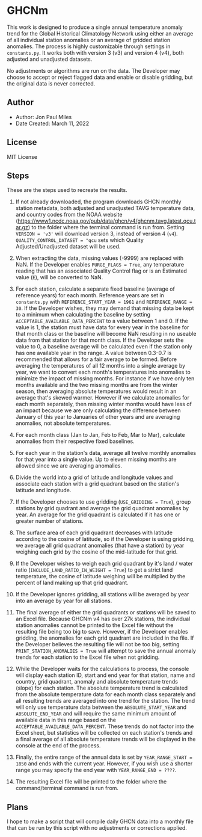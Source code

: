 # GHCNm
This work is designed to produce a single annual temperature anomaly trend for the Global Historical Climatology Network using either an average of all individual station anomalies or an average of gridded station anomalies. The process is highly customizable through settings in `constants.py`. It works both with version 3 (v3) and version 4 (v4), both adjusted and unadjusted datasets.

No adjustments or algorithms are run on the data. The Developer may choose to accept or reject flagged data and enable or disable gridding, but the original data is never corrected.

## Author
- Author: Jon Paul Miles
- Date Created: March 11, 2022

## License
MIT License

## Steps
These are the steps used to recreate the results.

1. If not already downloaded, the program downloads GHCN monthly station metadata, both adjusted and unadjusted TAVG temperature data, and country codes from the NOAA website (https://www1.ncdc.noaa.gov/pub/data/ghcn/v4/ghcnm.tavg.latest.qcu.tar.gz) to the folder where the terminal command is run from. Setting `VERSION = 'v3'` will download version 3, instead of version 4 (`v4`). `QUALITY_CONTROL_DATASET = "qcu` sets which Quality Adjusted/Unadjusted dataset will be used.

2. When extracting the data, missing values (-9999) are replaced with NaN. If the Developer enables `PURGE_FLAGS = True`, any temperature reading that has an associated Quality Control flag or is an Estimated value (`E`), will be converted to NaN.

3. For each station, calculate a separate fixed baseline (average of reference years) for each month. Reference years are set in `constants.py` with `REFERENCE_START_YEAR = 1961` and `REFERENCE_RANGE = 30`. If the Developer wishes, they may demand that missing data be kept to a minimum when calculating the baseline by setting `ACCEPTABLE_AVAILABLE_DATA_PERCENT` to a value between 1 and 0. If the value is 1, the station must have data for every year in the baseline for that month class or the baseline will become NaN resulting in no useable data from that station for that month class. If the Developer sets the value to 0, a baseline average will be calculated even if the station only has one available year in the range. A value between 0.3-0.7 is recommended that allows for a fair average to be formed.
  Before averaging the temperatures of all 12 months into a single average by year, we want to convert each month's temperatures into anomalies to minimize the impact of missing months. For instance if we have only ten months available and the two missing months are from the winter season, then averaging absolute temperatures would result in an average that's skewed warmer. However if we calculate anomalies for each month separately, then missing winter months would have less of an impact because we are only calculating the difference between January of this year to Januaries of other years and are averaging anomalies, not absolute temperatures.

4. For each month class (Jan to Jan, Feb to Feb, Mar to Mar), calculate anomalies from their respective fixed baselines.

5. For each year in the station's data, average all twelve monthly anomalies for that year into a single value. Up to eleven missing months are allowed since we are averaging anomalies.

6. Divide the world into a grid of latitude and longitude values and associate each station with a grid quadrant based on the station's latitude and longitude.

7. If the Developer chooses to use gridding (`USE_GRIDDING = True`), group stations by grid quadrant and average the grid quadrant anomalies by year. An average for the grid quadrant is calculated if it has one or greater number of stations.

8. The surface area of each grid quadrant decreases with latitude according to the cosine of latitude, so if the Developer is using gridding, we average all grid quadrant anomalies (that have a station) by year weighing each grid by the cosine of the mid-latitude for that grid.

9. If the Developer wishes to weigh each grid quadrant by it's land / water ratio (`INCLUDE_LAND_RATIO_IN_WEIGHT = True`) to get a strict land temperature, the cosine of latitude weighing will be multiplied by the percent of land making up that grid quadrant.

10. If the Developer ignores gridding, all stations will be averaged by year into an average by year for all stations.

11. The final average of either the grid quadrants or stations will be saved to an Excel file. Because GHCNm v4 has over 27k stations, the individual station anomalies cannot be printed to the Excel file without the resulting file being too big to save. However, if the Developer enables gridding, the anomalies for each grid quadrant are included in the file. If the Developer believes the resulting file will not be too big, setting `PRINT_STATION_ANOMALIES = True` will attempt to save the annual anomaly trends for each station to the Excel file when not gridding.

12. While the Developer waits for the calculations to process, the console will display each station ID, start and end year for that station, name and country, grid quadrant, anomaly and absolute temperature trends (slope) for each station. The absolute temperature trend is calculated from the absolute temperature data for each month class separately and all resulting trends are averaged into one trend for the station. The trend will only use temperature data between the `ABSOLUTE_START_YEAR` and `ABSOLUTE_END_YEAR` and will require the same minimum amount of available data in this range based on the `ACCEPTABLE_AVAILABLE_DATA_PERCENT`. These trends do not factor into the Excel sheet, but statistics will be collected on each station's trends and a final average of all absolute temperature trends will be displayed in the console at the end of the process. 

13. Finally, the entire range of the annual data is set by `YEAR_RANGE_START = 1850` and ends with the current year. However, if you wish use a shorter range you may specify the end year with `YEAR_RANGE_END = ????`.

14. The resulting Excel file will be printed to the folder where the command/terminal command is run from.

## Plans

I hope to make a script that will compile daily GHCN data into a monthly file that can be run by this script with no adjustments or corrections applied.